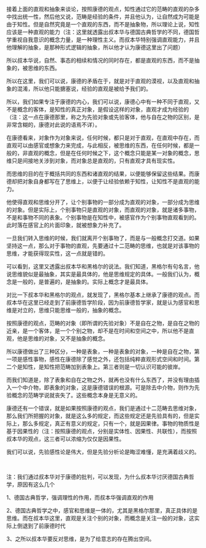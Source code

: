 <p data-pid="oyim0sFL">接着上面的直观和抽象来谈论，按照康德的观点，知性通过它的范畴的直观的杂多中找出统一性，然后他又说，范畴是经验的条件，并且他认为，让自然成为可能是由于知性。但是自然究竟是一个直观的东西，而不是抽象物，所以理论上说，知性应该是一种直观的能力（注：这里就透露出叔本华与德国古典哲学的不同，德国哲学重视自我意识的概念力量，是一种理性主义。而叔本华特别强调直观能力，并且他理解的抽象，是那种形式逻辑的抽象，所以他才认为康德这里出了问题）</p><p data-pid="hh6PLgj1">所以叔本华说，自然、事态的相续和情况的同时存在，都是直观的东西，而不是抽象的，被思维的东西。</p><p data-pid="NLAaNR88">所以在这里，我们可以说，康德的矛盾在于，就是对于直观的漠视，以及直观和抽象的混淆，所以他只能搪塞说，经验的直观是被给予我们的。</p><p data-pid="5Xysp_cE">所以，我们如果专注于康德的内心，我们可以说，康德心中有一种不同于直观，又不是概念的客体，是知性的真正对象，是假设这样的对象，直观才成为经验的（注：这一点在康德那里，称之为先验对象或先验客体，他与自在之物的区别，是非常含糊的，康德对此说的语焉不详）。</p><p data-pid="jGIZcqyF">在康德看来，对象作为对象来说，任何时候，都只是对于直观，在直观中存在，而直观可以由感官或想象力来完成，与此相反，被思维的东西，在任何时候，都是一般的，非直观的概念，但是在任何时候之下，这个概念只能是某一对象的概念，思维只是间接地关涉到对象，而对象总是直观的，只有直观才具有现实性。</p><p data-pid="iek70r5M">而思维的目的在于概括共同的东西和诸直观的结果，以便能够保留这些结果。而康德却把对象自身都写在了思维上，以便于让经验依赖于知性，让知性不是直观的能力。</p><p data-pid="ZK-mOEgf">他使得直观和思维分开了，让个别事物的一部分成为直观的对象，一部分成为思维的对象。但是实际上，个别事物只是直观的对象，而直观的对象，就是诸多事物，不是和事物不同的表象。个别事物是在知性中，被感官作为个别事物直观看到的。此时落在感官上的片面印象，就被想象力补充了。</p><p data-pid="l797Ua3D">一旦我们转入思维的时候，我们就离开个别事物了，而是与一般概念打交道。如果坚持这一点，那么对于事物的直观，先要通过十二范畴的思维，也就是对该事物的思维，才能获得现实性，这一点就是错的。</p><p data-pid="DatsyJ6C">可以看到，这里又透露出叔本华和黑格尔的说法。我们知道，黑格尔有句名言，他说思维貌似是最抽象，其实是最具体的，他是思维规定的具体。一般我们认为，概念是一般的，是普遍的，是抽象的。实际上概念才是最具体。</p><p data-pid="s7-jHT31">对比一下叔本华和黑格尔的观点，就发现了，黑格尔基本上继承了康德的观点。而叔本华在这里已经走到了前康德哲学阶段，因为前康德哲学家，就是认为感官和思维是对立的，思维只能思维一般的，抽象的概念。</p><p data-pid="_nhqW9Z-">按照康德的观点，范畴的对象（即所谓的先验对象）不是自在之物，是自在之物的近亲，是一个客体，是一个个别之物，却不是在时间和空间之中，所以他不是直观，他是思维的对象，又不是抽象的概念。</p><p data-pid="fRqKpI7z">所以康德做出了三种区分，一种是表象，一种是表象的对象，一种是自在之物，第一项是感性事物，感性在康德除了感觉之外，还包括纯粹直观形式空间和时间。第二个是知性，是知性把范畴加到表象上。第三者则是一切认识可能的彼岸。</p><p data-pid="8yHkAAdQ">而我们知道是，除了表象和自在之物之外，就再也没有什么东西了，并没有理由插入一个中介物，即表象的对象，这是康德错误的根源。可是除去中介物，则作为先验概念的范畴学说就丧失了。这些概念本身是无意义的。</p><p data-pid="b2wO86nt">康德还有一个错误，就是如果按照康德的观点，我们是通过十二范畴去思维对象，那么我们所把握的对象，就是这么多的规定，而这些规定还是先验具有的，但是实际上，那么多规定，真正有意义的规定，只有一个，就是因果律。事物的物质性是基于因果性的（注：按照康德的观点，分别是实体性、因果性、共联性），而按照叔本华的观点，这三者可以浓缩为仅仅是因果性。</p><p data-pid="KHl3fEgG">我们可以说，先验感性论是伟大，但是先验分析论是晦涩难懂，是充满着歧义的。</p><p><br></p><p data-pid="1gXykQDL">注：我们通过叔本华对于康德的批判，可以发现，为什么叔本华讨厌德国古典哲学，原因有这么几个</p><p data-pid="q30jT8Y3">1、德国古典哲学，强调理性的作用，而叔本华强调直观的作用</p><p data-pid="q7MoVpCH">2、德国古典哲学之中，感官和思维是一体的，尤其是黑格尔那里，真正具体的是思维。而在叔本华这里，直观是关注个别的对象，而概念是关注一般的对象，这实际上倒退到了前康德时代</p><p data-pid="BV2J-d0x">3、之所以叔本华要反对思维，是为了给意志的存在腾出空间。</p><p></p><p></p>